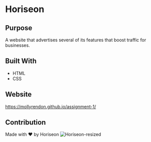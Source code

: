 # Horiseon

## Purpose

A website that advertises several of its features that boost traffic for businesses.

## Built With

- HTML
- CSS

## Website

https://mollyrendon.github.io/assignment-1/

## Contribution

Made with ❤️️ by Horiseon
![Horiseon-resized](https://user-images.githubusercontent.com/92175961/137646366-fd2f45a7-24ed-47ad-b45e-64eac95b633f.png)
